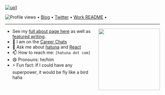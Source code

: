 <!--<h3 align="center">![image](https://user-images.githubusercontent.com/68894302/124265367-c8130d80-db5f-11eb-86d7-5c144c75c96d.jpg)
</h3> -->
[![up1](https://user-images.githubusercontent.com/68894302/124266585-5f2c9500-db61-11eb-93d8-acbd66875248.jpg)](https://github.com/14601?tab=repositories)

<p align="left">
  <img src="https://arturio.dev/" alt="Profile views"> •  
  <a href="https://update.com/">Blog</a> •
  <a href="https://twitter.com/intent/follow?screen_name=h4ktun4&tw_p=followbutton">Twitter</a> •
  <a href="https://github.com/14601/14601#readme">Work README</a> •
</p>

---

<a href="https://myoctocat.dev/@14601/octocat">
  <img align="right" src="https://user-images.githubusercontent.com/68894302/124269073-99e3fc80-db64-11eb-9d24-db8f21f89ac5.png" width=200 />
</a> 


- See my [full about page here](http://swyx.io/about) as well as [featured writing](https://www.swyx.io/#featured-writing).
- 👯 I am on the [Career Chats](https://www.facebook.com/GBY.ty33/)
- 💬 Ask me about [hatuna](https://www.facebook.com/GBY.ty33/) and [React](https://www.youtube.com/watch?v=TUVcZfQe-Kw)
- 📫 How to reach me: `[hatuna dot com]`
- 😄 Pronouns: he/him
- ⚡ Fun fact: If I could have any superpower, it would be fly like a bird haha

